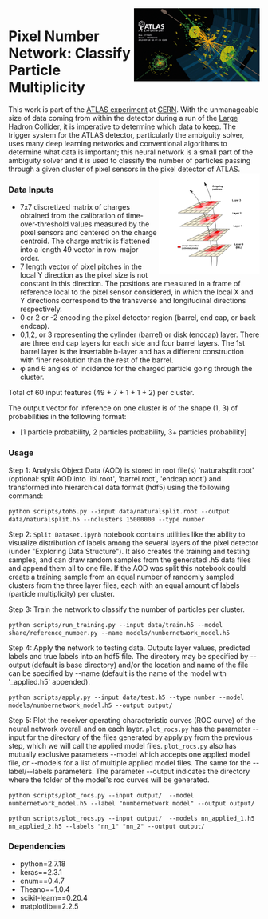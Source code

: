 <img src="documentation/collision.jpg" width=50% align="right"/>

# Pixel Number Network: Classify Particle Multiplicity

This work is part of the [ATLAS experiment](https://atlas.cern/) at [CERN](https://home.cern/).
With the unmanageable size of data coming from within the detector during a run of the [Large Hadron Collider](https://home.cern/science/accelerators/large-hadron-collider), it is imperative to determine which data to keep. The trigger system for the ATLAS detector, particularly the ambiguity solver, uses many deep learning networks and conventional algorithms to determine what data is important; this neural network is a small part of the ambiguity solver and it is used to classify the number of particles passing through a given cluster of pixel sensors in the pixel detector of ATLAS.
<img src="documentation/particle_multiplicity.png" width = 40% align="right"/>

### Data Inputs
* 7x7 discretized matrix of charges obtained from the calibration of time-over-threshold values measured by the pixel sensors and centered on the charge centroid. The charge matrix is flattened into a length 49 vector in row-major order. 
* 7 length vector of pixel pitches in the local Y direction as the pixel size is not constant in this direction. The positions are measured in a frame of reference local to the pixel sensor considered, in which the local X and Y directions correspond to the transverse and longitudinal directions respectively.
* 0 or 2 or -2 encoding the pixel detector region (barrel, end cap, or back endcap).
* 0,1,2, or 3 representing the cylinder (barrel) or disk (endcap) layer. There are three end cap layers for each side and four barrel layers. The 1st barrel layer is the insertable b-layer and has a different construction with finer resolution than the rest of the barrel.
* φ and θ angles of incidence for the charged particle going through the cluster.


Total of 60 input features (49 + 7 + 1 + 1 + 2) per cluster.


The output vector for inference on one cluster is of the shape (1, 3) of probabilities in the following format:


* [1 particle probability, 2 particles probability, 3+ particles probability]


### Usage
Step 1: Analysis Object Data (AOD) is stored in root file(s) 'naturalsplit.root' (optional: split AOD into 'ibl.root', 'barrel.root', 'endcap.root') and transformed into hierarchical data format (hdf5) using the following command:

```
python scripts/toh5.py --input data/naturalsplit.root --output data/naturalsplit.h5 --nclusters 15000000 --type number
```

Step 2: ```	Split Dataset.ipynb ``` notebook contains utilities like the ability to visualize distribution of labels among the several layers of the pixel detector (under "Exploring Data Structure"). It also creates the training and testing samples, and can draw random samples from the generated .h5 data files and append them all to one file. If the AOD was split this notebook could create a training sample from an equal number of randomly sampled clusters from the three layer files, each with an equal amount of labels (particle multiplicity) per cluster. 

Step 3: Train the network to classify the number of particles per cluster.

```
python scripts/run_training.py --input data/train.h5 --model share/reference_number.py --name models/numbernetwork_model.h5
``` 

Step 4: Apply the network to testing data. Outputs layer values, predicted labels and true labels into an hdf5 file. The directory may be specified by --output (default is base directory) and/or the location and name of the file can be specified by --name (default is the name of the model with '_applied.h5' appended).

```
python scripts/apply.py --input data/test.h5 --type number --model models/numbernetwork_model.h5 --output output/
```

Step 5: Plot the receiver operating characteristic curves (ROC curve) of the neural network overall and on each layer. ```plot_rocs.py``` has the parameter --input for the directory of the files generated by apply.py from the previous step, which we will call the applied model files. ```plot_rocs.py``` also has mutually exclusive parameters --model which accepts one applied model file, or --models for  a list of multiple applied model files. The same for the --label/--labels parameters. The parameter --output indicates the directory where the folder of the model's roc curves will be generated.

```
python scripts/plot_rocs.py --input output/  --model numbernetwork_model.h5 --label "numbernetwork model" --output output/
```
```
python scripts/plot_rocs.py --input output/  --models nn_applied_1.h5 nn_applied_2.h5 --labels "nn_1" "nn_2" --output output/
```

### Dependencies
* python=2.7.18
* keras==2.3.1
* enum==0.4.7
* Theano==1.0.4
* scikit-learn==0.20.4
* matplotlib==2.2.5


